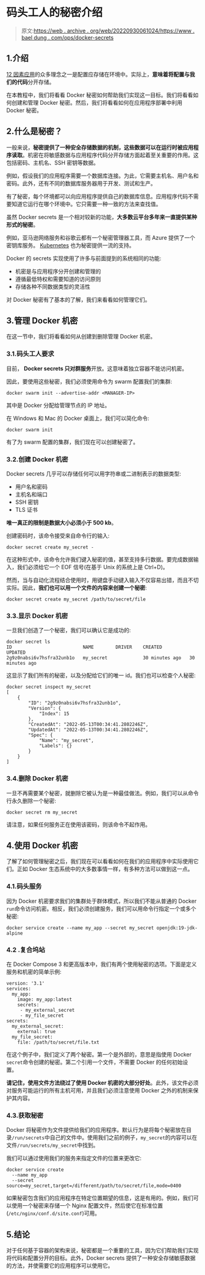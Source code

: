 # 码头工人的秘密介绍

> 原文:[https://web . archive . org/web/20220930061024/https://www . bael dung . com/ops/docker-secrets](https://web.archive.org/web/20220930061024/https://www.baeldung.com/ops/docker-secrets)

## 1.介绍

[12 因素应用](https://web.archive.org/web/20221121061416/https://12factor.net/)的众多理念之一是配置应存储在环境中。实际上，**意味着将配置与我们的代码**分开存储。

在本教程中，我们将看看 Docker 秘密如何帮助我们实现这一目标。我们将看看如何创建和管理 Docker 秘密。然后，我们将看看如何在应用程序部署中利用 Docker 秘密。

## 2.什么是秘密？

一般来说，**秘密提供了一种安全存储数据的机制，这些数据可以在运行时被应用程序读取**。机密在将敏感数据与应用程序代码分开存储方面起着至关重要的作用。这包括密码、主机名、SSH 密钥等数据。

例如，假设我们的应用程序需要一个数据库连接。为此，它需要主机名、用户名和密码。此外，还有不同的数据库服务器用于开发、测试和生产。

有了秘密，每个环境都可以向应用程序提供自己的数据库信息。应用程序代码不需要知道它运行在哪个环境中。它只需要一种一致的方法来查找值。

虽然 Docker secrets 是一个相对较新的功能，**大多数云平台多年来一直提供某种形式的秘密**。

例如，亚马逊网络服务和谷歌云都有一个秘密管理器工具，而 Azure 提供了一个密钥库服务。 [Kubernetes](/web/20221121061416/https://www.baeldung.com/ops/kubernetes) 也为秘密提供一流的支持。

Docker 的 secrets 实现使用了许多与前面提到的系统相同的功能:

*   机密是与应用程序分开创建和管理的
*   遵循最低特权和需要知道的访问原则
*   存储各种不同数据类型的灵活性

对 Docker 秘密有了基本的了解，我们来看看如何管理它们。

## 3.管理 Docker 机密

在这一节中，我们将看看如何从创建到删除管理 Docker 机密。

### 3.1.码头工人要求

目前， **Docker secrets 只对群服务**开放。这意味着独立容器不能访问机密。

因此，要使用这些秘密，我们必须使用命令为 swarm 配置我们的集群:

```
docker swarm init --advertise-addr <MANAGER-IP>
```

其中<manager-ip>是 Docker 分配给管理节点的 IP 地址。</manager-ip>

在 Windows 和 Mac 的 Docker 桌面上，我们可以简化命令:

```
docker swarm init
```

有了为 swarm 配置的集群，我们现在可以创建秘密了。

### 3.2.创建 Docker 机密

Docker secrets 几乎可以存储任何可以用字符串或二进制表示的数据类型:

*   用户名和密码
*   主机名和端口
*   SSH 密钥
*   TLS 证书

**唯一真正的限制是数据大小必须小于 500 kb**。

创建密码时，该命令接受来自命令行的输入:

```
docker secret create my_secret -
```

在这种形式中，该命令允许我们键入秘密的值，甚至支持多行数据。要完成数据输入，我们必须给它一个 EOF 信号(在基于 Unix 的系统上是 Ctrl+D)。

然而，当与自动化流程结合使用时，用键盘手动键入输入不仅容易出错，而且不切实际。因此，**我们也可以用一个文件的内容来创建一个秘密**:

```
docker secret create my_secret /path/to/secret/file
```

### 3.3.显示 Docker 机密

一旦我们创造了一个秘密，我们可以确认它是成功的:

```
docker secret ls
ID                          NAME        DRIVER    CREATED          UPDATED
2g9z0nabsi6v7hsfra32unb1o   my_secret             30 minutes ago   30 minutes ago
```

这显示了我们所有的秘密，以及分配给它们的唯一 id。我们也可以检查个人秘密:

```
docker secret inspect my_secret
[
    {
        "ID": "2g9z0nabsi6v7hsfra32unb1o",
        "Version": {
            "Index": 15
        },
        "CreatedAt": "2022-05-13T00:34:41.2802246Z",
        "UpdatedAt": "2022-05-13T00:34:41.2802246Z",
        "Spec": {
            "Name": "my_secret",
            "Labels": {}
        }
    }
]
```

### 3.4.删除 Docker 机密

一旦不再需要某个秘密，就删除它被认为是一种最佳做法。例如，我们可以从命令行永久删除一个秘密:

```
docker secret rm my_secret
```

请注意，如果任何服务正在使用该密码，则该命令不起作用。

## 4.使用 Docker 机密

了解了如何管理秘密之后，我们现在可以看看如何在我们的应用程序中实际使用它们。正如 Docker 生态系统中的大多数事情一样，有多种方法可以做到这一点。

### 4.1.码头服务

因为 Docker 机密要求我们的集群处于群体模式，所以我们不能从普通的 Docker `run`命令访问机密。相反，我们必须创建服务，我们可以用命令行指定一个或多个秘密:

```
docker service create --name my_app --secret my_secret openjdk:19-jdk-alpine
```

### 4.2 .复合坞站

在 Docker Compose 3 和更高版本中，我们有两个使用秘密的选项。下面是定义服务和机密的简单示例:

```
version: '3.1'
services:
  my_app:
    image: my_app:latest
    secrets:
     - my_external_secret
     - my_file_secret
secrets:
  my_external_secret:
    external: true
  my_file_secret:
    file: /path/to/secret/file.txt
```

在这个例子中，我们定义了两个秘密。第一个是外部的，意思是指使用 Docker `secret`命令创建的秘密。第二个引用一个文件，不需要 Docker 的任何初始设置。

**请记住，使用文件方法绕过了使用 Docker 机密的大部分好处**。此外，该文件必须对服务可能运行的所有主机可用，并且我们必须注意使用 Docker 之外的机制来保护其内容。

### 4.3.获取秘密

Docker 将秘密作为文件提供给我们的应用程序。默认行为是将每个秘密放在目录`/run/secrets`中自己的文件中。使用我们之前的例子，`my_secret`的内容可以在文件`/run/secrets/my_secret`中找到。

我们可以通过使用我们的服务来指定文件的位置来更改它:

```
docker service create
  --name my_app
  --secret source=my_secret,target=/different/path/to/secret/file,mode=0400
```

如果秘密包含我们的应用程序在特定位置期望的信息，这是有用的。例如，我们可以使用一个秘密来存储一个 Nginx 配置文件，然后使它在标准位置(`/etc/nginx/conf.d/site.conf`)可用。

## 5.结论

对于任何基于容器的架构来说，秘密都是一个重要的工具，因为它们帮助我们实现将代码和配置分开的目标。此外，Docker secrets 提供了一种安全存储敏感数据的方法，并使需要它的应用程序可以使用它。
